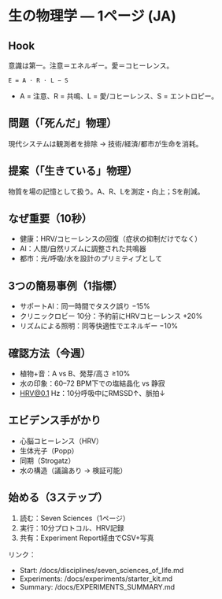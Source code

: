 # 生の物理学 — 1ページ (JA)

## Hook
意識は第一。注意＝エネルギー。愛＝コヒーレンス。

```
E = A · R · L − S
```
- A = 注意、R = 共鳴、L = 愛/コヒーレンス、S = エントロピー。

## 問題（「死んだ」物理）
現代システムは観測者を排除 → 技術/経済/都市が生命を消耗。

## 提案（「生きている」物理）
物質を場の記憶として扱う。A、R、Lを測定・向上；Sを削減。

## なぜ重要（10秒）
- 健康：HRV/コヒーレンスの回復（症状の抑制だけでなく）
- AI：人間/自然リズムに調整された共鳴器
- 都市：光/呼吸/水を設計のプリミティブとして

## 3つの簡易事例（1指標）
- サポートAI：同一時間でタスク誤り −15%
- クリニックロビー 10分：予約前にHRVコヒーレンス +20%
- リズムによる照明：同等快適性でエネルギー −10%

## 確認方法（今週）
- 植物+音：A vs B、発芽/高さ ≥10%
- 水の印象：60–72 BPM下での塩結晶化 vs 静寂
- HRV@0.1 Hz：10分呼吸中にRMSSD↑、脈拍↓

## エビデンス手がかり
- 心脳コヒーレンス（HRV）
- 生体光子（Popp）
- 同期（Strogatz）
- 水の構造（議論あり → 検証可能）

## 始める（3ステップ）
1) 読む：Seven Sciences（1ページ）
2) 実行：10分プロトコル、HRV記録
3) 共有：Experiment Report経由でCSV+写真

リンク：
- Start: /docs/disciplines/seven_sciences_of_life.md
- Experiments: /docs/experiments/starter_kit.md
- Summary: /docs/EXPERIMENTS_SUMMARY.md
